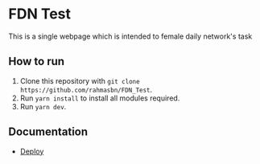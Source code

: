 # FDN Test

This is a single webpage which is intended to female daily network's task

## How to run
1. Clone this repository with `git clone https://github.com/rahmasbn/FDN_Test`.
2. Run `yarn install` to install all modules required.
3. Run `yarn dev`.

## Documentation
- [Deploy](https://female-daily-network-xi.vercel.app/)
